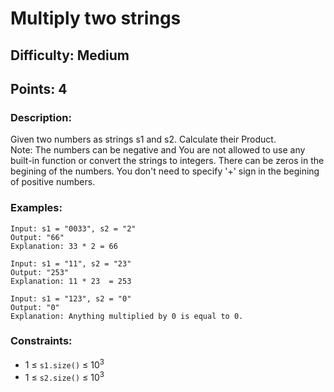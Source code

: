 # Multiply two strings
## Difficulty: Medium
## Points: 4
### Description:
Given two numbers as strings s1 and s2. Calculate their Product.  
Note: The numbers can be negative and You are not allowed to use any built-in function or convert the strings to integers. There can be zeros in the begining of the numbers. You don't need to specify '+' sign in the begining of positive numbers.  

### Examples:
```
Input: s1 = "0033", s2 = "2"
Output: "66"
Explanation: 33 * 2 = 66
```
```
Input: s1 = "11", s2 = "23"
Output: "253"
Explanation: 11 * 23  = 253
```
```
Input: s1 = "123", s2 = "0"
Output: "0"
Explanation: Anything multiplied by 0 is equal to 0.
```

### Constraints:
- 1 ≤ `s1.size()` ≤ 10<sup>3</sup>
- 1 ≤ `s2.size()` ≤ 10<sup>3</sup>